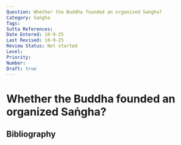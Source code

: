 ```yaml
---
Question: Whether the Buddha founded an organized Saṅgha?
Category: Saṅgha
Tags: 
Sutta References: 
Date Entered: 10-9-25
Last Revised: 10-9-25
Review Status: Not started
Level: 
Priority: 
Number: 
Draft: true
---
```


# Whether the Buddha founded an organized Saṅgha?

## Bibliography

<!-- 

Notes:



-->